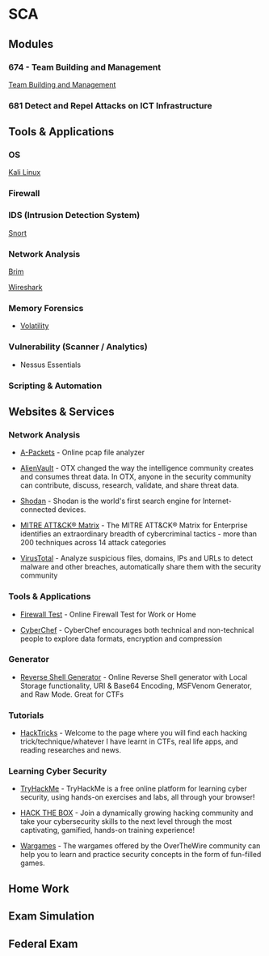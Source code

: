 # SCA

## Modules


### 674 - Team Building and Management


[Team Building and Management](674%20-%20Team%20Building%20and%20Management//674%20-%20Team%20Building%20and%20Management.md)


### 681 Detect and Repel Attacks on ICT Infrastructure




## Tools & Applications


### OS
[Kali Linux](Tools/Kali%20Linux/Kali%20Linux.md)


### Firewall



### IDS (Intrusion Detection System)


[Snort](Tools/Snort/Snort.md) 

### Network Analysis
[Brim](Tools/Brim/Brim.md)

[Wireshark](Tools/Wireshark/Wireshark.md)



### Memory Forensics
* [Volatility](Tools/Volatility/Volatility.md)

### Vulnerability (Scanner / Analytics)

* Nessus Essentials

### Scripting & Automation

## Websites & Services


### Network Analysis

* [A-Packets](https://apackets.com) - Online pcap file analyzer

* [AlienVault](https://otx.alienvault.com) - OTX changed the way the intelligence community creates and consumes threat data. In OTX, anyone in the security community can contribute, discuss, research, validate, and share threat data. 

* [Shodan](https://www.shodan.io) - Shodan is the world's first search engine for Internet-connected devices.

* [MITRE ATT&CK® Matrix](https://attack.mitre.org/matrices/enterprise/) - The MITRE ATT&CK® Matrix for Enterprise identifies an extraordinary breadth of cybercriminal tactics - more than 200 techniques across 14 attack categories

* [VirusTotal](https://www.virustotal.com/) - Analyze suspicious files, domains, IPs and URLs to detect malware and other breaches, automatically share them with the security community

### Tools & Applications

* [Firewall Test](https://hackertarget.com/firewall-test/) - Online Firewall Test for Work or Home

* [CyberChef](https://gchq.github.io/CyberChef/) - CyberChef encourages both technical and non-technical people to explore data formats, encryption and compression

### Generator

* [Reverse Shell Generator](https://www.revshells.com) - Online Reverse Shell generator with Local Storage functionality, URI & Base64 Encoding, MSFVenom Generator, and Raw Mode. Great for CTFs

### Tutorials

* [HackTricks](https://book.hacktricks.xyz) - Welcome to the page where you will find each hacking trick/technique/whatever I have learnt in CTFs, real life apps, and reading researches and news.

### Learning Cyber Security

* [TryHackMe](https://tryhackme.com) - TryHackMe is a free online platform for learning cyber security, using hands-on exercises and labs, all through your browser!

* [HACK THE BOX](https://www.hackthebox.com) - Join a dynamically growing hacking community and take your cybersecurity skills to the next level through the most captivating, gamified, hands-on training experience!

* [Wargames](https://overthewire.org/wargames/) - The wargames offered by the OverTheWire community can help you to learn and practice security concepts in the form of fun-filled games.




## Home Work



## Exam Simulation


## Federal Exam


